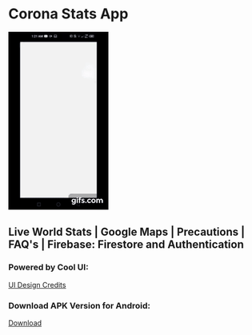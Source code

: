 # Corona Stats App
![App](gif.gif)

## Live World Stats | Google Maps | Precautions | FAQ's | Firebase: Firestore and Authentication

### Powered by Cool UI:
[UI Design Credits](https://www.behance.net/gallery/93103425/Coronavirus-Healthcare-Mobile-App-UIUX-Design?tracking_source=search_projects_recommended%7Ccorona)

### Download APK Version for Android:

[Download](https://www.mediafire.com/file/k40s6jrks3vc724/Corona_Stats-Ashley.apk/file)





